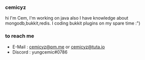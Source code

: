 ### cemicyz

hi I'm Cem, I'm working on java also I have knowledge about mongodb,bukkit,redis. I coding bukkit plugins on my spare time :")

### to reach me

- E-Mail : cemicyz@pm.me or cemicyz@tuta.io
- Discord : yungcemic#0786

